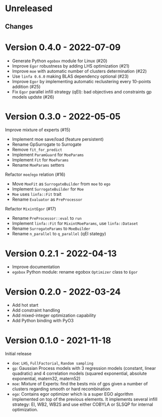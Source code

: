 Unreleased
==========

Changes
-------

Version 0.4.0 - 2022-07-09
==========================

* Generate Python `egobox` module for Linux (#20)
* Improve `Egor` robustness by adding LHS optimization (#21)
* Improve `moe` with automatic number of clusters determination (#22) 
* Use `linfa 0.6.0` making BLAS dependency optional (#23)
* Improve `Egor` by implementing automatic reclustering every 10-points addition (#25)
* Fix `Egor` parallel infill strategy (qEI): bad objectives and constraints gp models updste (#26)

Version 0.3.0 - 2022-05-05
==========================

Improve mixture of experts (#15)

* Implement moe save/load (feature persistent)
* Rename GpSurrogate to Surrogate
* Remove `fit_for_predict`
* Implement `ParamGuard` for `MoeParams`
* Implement `Fit` for `MoeParams`
* Rename `MoeParams` setters
    
Refactor `moe`/`ego` relation (#16)

* Move `MoeFit` as `SurrogateBuilder` from `moe` to `ego`
* Implement `SurrogateBuilder` for `Moe` 
* `Moe` uses `linfa::Fit` trait
* Rename `Evaluator` as `PreProcessor`
 
Refactor `MixintEgor` (#17)

* Rename `PreProcessor::eval` to `run`
* Implement `linfa::Fit` for `MixintMoeParams`, use `linfa::Dataset`
* Rename `SurrogateParams` to `MoeBuilder`
* Rename `n_parallel` to `q_parallel` (qEI stategy)

Version 0.2.1 - 2022-04-13
==========================

* Improve documentation
* `egobox` Python module: rename egobox `Optimizer` class to `Egor`

Version 0.2.0 - 2022-03-24
==========================

* Add hot start
* Add constraint handling
* Add mixed-integer optimization capability
* Add Python binding with PyO3

Version 0.1.0 - 2021-11-18
==========================

Initial release

* `doe`: `LHS`, `FullFactorial`, `Random sampling`
* `gp`: Gaussian Process models with 3 regression models (constant, linear quadratic) and 4 correlation models (squared exponential, absolute exponential, matern32, matern52) 
* `moe`: Mixture of Experts: find the bests mix of gps given a number of clusters regarding smooth or hard recombination
* `ego`: Contains egor optimizer which is a super EGO algorithm implemented on top of the previous elements. It implements several infill strategy: EI, WB2, WB2S and use either COBYLA or SLSQP for internal optimization.

